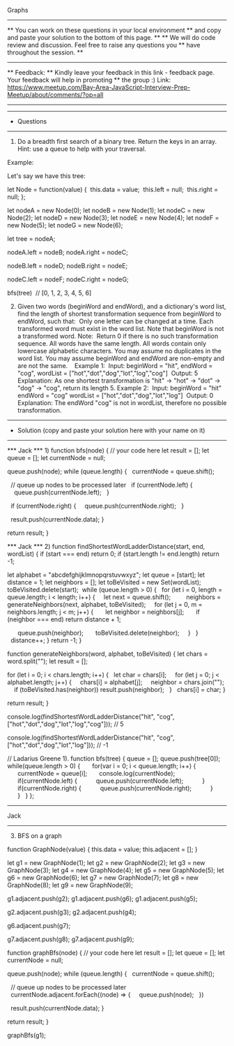 Graphs

******************************************************************************************
** You can work on these questions in your local environment
** and copy and paste your solution to the bottom of this page.
**
** We will do code review and discussion. Feel free to raise any questions you
** have throughout the session.
**
*******************************************************************************************
** Feedback:
** Kindly leave your feedback in this link - feedback page. Your feedback will help in promoting ** the group :) Link: https://www.meetup.com/Bay-Area-JavaScript-Interview-Prep-Meetup/about/comments/?op=all
**********************************************************************************************

******************
* Questions
*******************
1. Do a breadth first search of a binary tree. Return the keys in an array. 
Hint: use a queue to help with your traversal.

Example:

Let's say we have this tree:

let Node = function(value) {
  this.data = value;
  this.left = null;
  this.right = null;
};

let nodeA = new Node(0);
let nodeB = new Node(1);
let nodeC = new Node(2);
let nodeD = new Node(3);
let nodeE = new Node(4);
let nodeF = new Node(5);
let nodeG = new Node(6);

let tree = nodeA;

nodeA.left = nodeB;
nodeA.right = nodeC;

nodeB.left = nodeD;
nodeB.right = nodeE;

nodeC.left = nodeF;
nodeC.right = nodeG;

bfs(tree)  // [0, 1, 2, 3, 4, 5, 6]

2. Given two words (beginWord and endWord), and a dictionary's word list, find the length of shortest transformation sequence from beginWord to endWord, such that:  Only one letter can be changed at a time. Each transformed word must exist in the word list. Note that beginWord is not a transformed word. Note:  Return 0 if there is no such transformation sequence. All words have the same length. All words contain only lowercase alphabetic characters. You may assume no duplicates in the word list. You may assume beginWord and endWord are non-empty and are not the same.   
Example 1:  Input: beginWord = "hit", endWord = "cog", wordList = ["hot","dot","dog","lot","log","cog"]  Output: 5  Explanation: As one shortest transformation is "hit" -> "hot" -> "dot" -> "dog" -> "cog", return its length 5. Example 2:  Input: beginWord = "hit" endWord = "cog" wordList = ["hot","dot","dog","lot","log"]  Output: 0  Explanation: The endWord "cog" is not in wordList, therefore no possible transformation.

**************
* Solution (copy and paste your solution here with your name on it)
**************


*** Jack ***
1)
function bfs(node) {
 // your code here
 let result = [];
 let queue = [];
 let currentNode = null;

 queue.push(node);
 while (queue.length) {
   currentNode = queue.shift();

   // queue up nodes to be processed later
   if (currentNode.left) {
     queue.push(currentNode.left);
   }

   if (currentNode.right) {
     queue.push(currentNode.right);
   }

   result.push(currentNode.data);
 }

 return result;
}


*** Jack ***
2)
function findShortestWordLadderDistance(start, end, wordList) {
 if (start === end) return 0;
 if (start.length != end.length) return -1;

 let alphabet = "abcdefghijklmnopqrstuvwxyz";
 let queue = [start];
 let distance = 1;
 let neighbors = [];
 let toBeVisited = new Set(wordList);
 toBeVisited.delete(start);
  while (queue.length > 0) {
   for (let i = 0, length = queue.length; i < length; i++) {
     let next = queue.shift();
    
     neighbors = generateNeighbors(next, alphabet, toBeVisited);
     for (let j = 0, m = neighbors.length; j < m; j++) {
       let neighbor = neighbors[j];
       if (neighbor === end) return distance + 1;

       queue.push(neighbor);
       toBeVisited.delete(neighbor);
     }
   }
   distance++;
 }
 return -1;
}

function generateNeighbors(word, alphabet, toBeVisited) {
 let chars = word.split("");
 let result = [];

 for (let i = 0; i < chars.length; i++) {
   let char = chars[i];
  
   for (let j = 0; j < alphabet.length; j++) {
     chars[i] = alphabet[j];
     neighbor = chars.join("");
     if (toBeVisited.has(neighbor)) result.push(neighbor);
   }
   chars[i] = char;
 }

 return result;
}

console.log(findShortestWordLadderDistance("hit", "cog", ["hot","dot","dog","lot","log","cog"])); // 5

console.log(findShortestWordLadderDistance("hit", "cog", ["hot","dot","dog","lot","log"])); // -1


// Ladarius Greene
1).
function bfs(tree) {
queue = [];
queue.push(tree[0]);
while(queue.length > 0) {
       for(var i = 0; i < queue.length; i++) {
       currentNode = queue[i];
       console.log(currentNode);
       if(currentNode.left) {
           queue.push(currentNode.left);
           }
       if(currentNode.right) {
           queue.push(currentNode.right);
           }
       }
   }
};






*******
Jack
********
3) BFS on a graph

function GraphNode(value) {
 this.data = value;
 this.adjacent = [];
}

let g1 = new GraphNode(1);
let g2 = new GraphNode(2);
let g3 = new GraphNode(3);
let g4 = new GraphNode(4);
let g5 = new GraphNode(5);
let g6 = new GraphNode(6);
let g7 = new GraphNode(7);
let g8 = new GraphNode(8);
let g9 = new GraphNode(9);

g1.adjacent.push(g2);
g1.adjacent.push(g6);
g1.adjacent.push(g5);

g2.adjacent.push(g3);
g2.adjacent.push(g4);

g6.adjacent.push(g7);

g7.adjacent.push(g8);
g7.adjacent.push(g9);

function graphBfs(node) {
 // your code here
 let result = [];
 let queue = [];
 let currentNode = null;

 queue.push(node);
 while (queue.length) {
   currentNode = queue.shift();

   // queue up nodes to be processed later
   currentNode.adjacent.forEach((node) => {
     queue.push(node);
   })

   result.push(currentNode.data);
 }

 return result;
}

graphBfs(g1);


